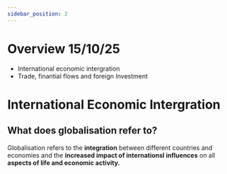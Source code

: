 ```yaml
---
sidebar_position: 2
---
```


# Overview 15/10/25



- International economic intergration
- Trade, finantial flows and foreign Investment

# International Economic Intergration

## What does globalisation refer to?

Globalisation refers to the __integration__ between different countries and economies and the __increased impact of internationsl influences__ on all __aspects of life and economic activity.__